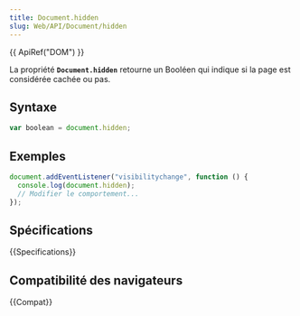 ```yaml
---
title: Document.hidden
slug: Web/API/Document/hidden
---
```


{{ ApiRef("DOM") }}

La propriété **`Document.hidden`** retourne un Booléen qui indique si la page est considérée cachée ou pas.

## Syntaxe

```js
var boolean = document.hidden;
```

## Exemples

```js
document.addEventListener("visibilitychange", function () {
  console.log(document.hidden);
  // Modifier le comportement...
});
```

## Spécifications

{{Specifications}}

## Compatibilité des navigateurs

{{Compat}}
